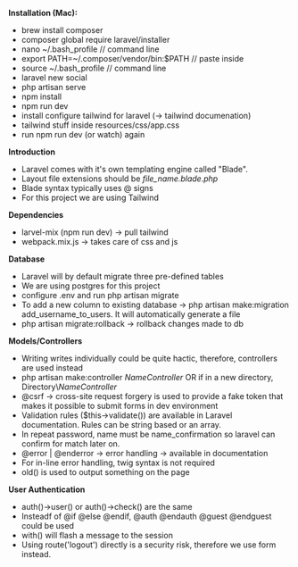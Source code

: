 **Installation (Mac):**

- brew install composer
- composer global require laravel/installer
- nano ~/.bash_profile // command line
- export PATH=~/.composer/vendor/bin:$PATH // paste inside
- source ~/.bash_profile // command line
- laravel new social
- php artisan serve
- npm install
- npm run dev
- install configure tailwind for laravel (-> tailwind documenation)
- tailwind stuff inside resources/css/app.css
- run npm run dev (or watch) again

**Introduction**

- Laravel comes with it's own templating engine called "Blade".
- Layout file extensions should be _file_name.blade.php_
- Blade syntax typically uses @ signs
- For this project we are using Tailwind

**Dependencies**

- larvel-mix (npm run dev) -> pull tailwind
- webpack.mix.js -> takes care of css and js

**Database**

- Laravel will by default migrate three pre-defined tables
- We are using postgres for this project
- configure .env and run php artisan migrate
- To add a new column to existing database -> php artisan make:migration add_username_to_users. It will automatically generate a file
- php artisan migrate:rollback -> rollback changes made to db

**Models/Controllers**

- Writing writes individually could be quite hactic, therefore, controllers are used instead
- php artisan make:controller _NameController_ OR if in a new directory, Directory\\_NameController_
- @csrf -> cross-site request forgery is used to provide a fake token that makes it possible to submit forms in dev environment
- Validation rules ($this->validate()) are available in Laravel documentation. Rules can be string based or an array.
- In repeat password, name must be name_confirmation so laravel can confirm for match later on.
- @error | @enderror -> error handling -> available in documentation
- For in-line error handling, twig syntax is not required
- old() is used to output something on the page

**User Authentication**

- auth()->user() or auth()->check() are the same
- Insteadf of @if @else @endif, @auth @endauth @guest @endguest could be used
- with() will flash a message to the session
- Using route('logout') directly is a security risk, therefore we use form instead.
